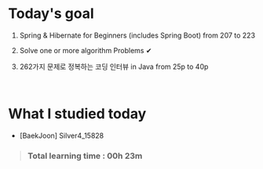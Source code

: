 # Today's goal

1. Spring & Hibernate for Beginners (includes Spring Boot) from 207 to 223

2. Solve one or more algorithm Problems ✔

3. 262가지 문제로 정복하는 코딩 인터뷰 in Java from 25p to 40p

<br>

# What I studied today

* [BaekJoon] Silver4_15828

><h3>Total learning time : 00h 23m</h3>